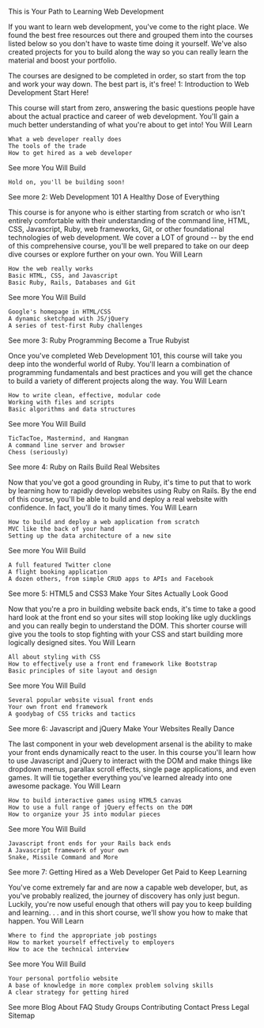 This is Your Path to Learning Web Development

If you want to learn web development, you've come to the right place. We found the best free resources out there and grouped them into the courses listed below so you don't have to waste time doing it yourself. We've also created projects for you to build along the way so you can really learn the material and boost your portfolio.

The courses are designed to be completed in order, so start from the top and work your way down. The best part is, it's free!
1: Introduction to Web Development
Start Here!

This course will start from zero, answering the basic questions people have about the actual practice and career of web development. You'll gain a much better understanding of what you're about to get into!
You Will Learn

    What a web developer really does
    The tools of the trade
    How to get hired as a web developer

See more
You Will Build

    Hold on, you'll be building soon!

See more
2: Web Development 101
A Healthy Dose of Everything

This course is for anyone who is either starting from scratch or who isn't entirely comfortable with their understanding of the command line, HTML, CSS, Javascript, Ruby, web frameworks, Git, or other foundational technologies of web development. We cover a LOT of ground -- by the end of this comprehensive course, you'll be well prepared to take on our deep dive courses or explore further on your own.
You Will Learn

    How the web really works
    Basic HTML, CSS, and Javascript
    Basic Ruby, Rails, Databases and Git

See more
You Will Build

    Google's homepage in HTML/CSS
    A dynamic sketchpad with JS/jQuery
    A series of test-first Ruby challenges

See more
3: Ruby Programming
Become a True Rubyist

Once you've completed Web Development 101, this course will take you deep into the wonderful world of Ruby. You'll learn a combination of programming fundamentals and best practices and you will get the chance to build a variety of different projects along the way.
You Will Learn

    How to write clean, effective, modular code
    Working with files and scripts
    Basic algorithms and data structures

See more
You Will Build

    TicTacToe, Mastermind, and Hangman
    A command line server and browser
    Chess (seriously)

See more
4: Ruby on Rails
Build Real Websites

Now that you've got a good grounding in Ruby, it's time to put that to work by learning how to rapidly develop websites using Ruby on Rails. By the end of this course, you'll be able to build and deploy a real website with confidence. In fact, you'll do it many times.
You Will Learn

    How to build and deploy a web application from scratch
    MVC like the back of your hand
    Setting up the data architecture of a new site

See more
You Will Build

    A full featured Twitter clone
    A flight booking application
    A dozen others, from simple CRUD apps to APIs and Facebook

See more
5: HTML5 and CSS3
Make Your Sites Actually Look Good

Now that you're a pro in building website back ends, it's time to take a good hard look at the front end so your sites will stop looking like ugly ducklings and you can really begin to understand the DOM. This shorter course will give you the tools to stop fighting with your CSS and start building more logically designed sites.
You Will Learn

    All about styling with CSS
    How to effectively use a front end framework like Bootstrap
    Basic principles of site layout and design

See more
You Will Build

    Several popular website visual front ends
    Your own front end framework
    A goodybag of CSS tricks and tactics

See more
6: Javascript and jQuery
Make Your Websites Really Dance

The last component in your web development arsenal is the ability to make your front ends dynamically react to the user. In this course you'll learn how to use Javascript and jQuery to interact with the DOM and make things like dropdown menus, parallax scroll effects, single page applications, and even games. It will tie together everything you've learned already into one awesome package.
You Will Learn

    How to build interactive games using HTML5 canvas
    How to use a full range of jQuery effects on the DOM
    How to organize your JS into modular pieces

See more
You Will Build

    Javascript front ends for your Rails back ends
    A Javascript framework of your own
    Snake, Missile Command and More

See more
7: Getting Hired as a Web Developer
Get Paid to Keep Learning

You've come extremely far and are now a capable web developer, but, as you've probably realized, the journey of discovery has only just begun. Luckily, you're now useful enough that others will pay you to keep building and learning. . . and in this short course, we'll show you how to make that happen.
You Will Learn

    Where to find the appropriate job postings
    How to market yourself effectively to employers
    How to ace the technical interview

See more
You Will Build

    Your personal portfolio website
    A base of knowledge in more complex problem solving skills
    A clear strategy for getting hired

See more
Blog About FAQ Study Groups Contributing
Contact Press Legal Sitemap
